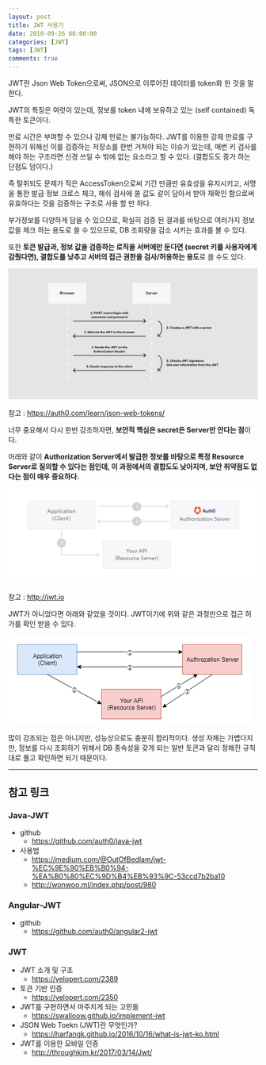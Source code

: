 ```yaml
---
layout: post
title: JWT 사용기
date: 2018-09-26 00:00:00
categories: [JWT]
tags: [JWT]
comments: true
---
```

JWT란 Json Web Token으로써, JSON으로 이루어진 데이터를 token화 한 것을 말한다.

JWT의 특징은 여럿이 있는데, 정보를 token 내에 보유하고 있는 (self contained) 독특한 토큰이다.

만료 시간은 부여할 수 있으나 강제 만료는 불가능하다.
JWT를 이용한 강제 만료를 구현하기 위해선 이를 검증하는 저장소를 한번 거쳐야 되는 이슈가 있는데, 매번 키 검사를 해야 하는 구조라면 신경 쓰일 수 밖에 없는 요소라고 할 수 있다. (결합도도 증가 하는 단점도 덤이다.)

즉 탈취되도 문제가 적은 AccessToken으로써 기간 만큼만 유효성을 유지시키고, 서명을 통한 발급 정보 크로스 체크, 해쉬 검사에 쓸 값도 같이 담아서 받아 재확인 함으로써 유효하다는 것을 검증하는 구조로 사용 할 만 하다.

부가정보를 다양하게 담을 수 있으므로, 확실히 검증 된 결과를 바탕으로 여러가지 정보 값을 체크 하는 용도로 쓸 수 있으므로, DB 조회량을 감소 시키는 효과를 볼 수 있다.

또한 **토큰 발급과, 정보 값을 검증하는 로직을 서버에만 둔다면 (secret 키를 사용자에게 감췄다면), 결합도를 낮추고 서버의 접근 권한을 검사/허용하는 용도**로 쓸 수도 있다.

![json_web_tokens](/images/2018/json_web_tokens.png)

참고 : <https://auth0.com/learn/json-web-tokens/>

너무 중요해서 다시 한번 강조하자면, **보안적 핵심은 secret은 Server만 안다는 점**이다.

아래와 같이 **Authorization Server에서 발급한 정보를 바탕으로 특정 Resource Server로 질의할 수 있다는 점인데, 이 과정에서의 결합도도 낮아지며, 보안 취약점도 없다는 점이 매우 중요하다.**


![jwt_client-credentials-grant](/images/2018/jwt_client-credentials-grant.png)

참고 : <http://jwt.io>

JWT가 아니었다면 아래와 같았을 것이다.
JWT이기에 위와 같은 과정만으로 접근 허가를 확인 받을 수 있다.

![jwt_before](/images/2018/jwt_before.png)

많이 강조되는 점은 아니지만, 성능상으로도 충분히 합리적이다. 생성 자체는 가볍다지만, 정보를 다시 조회하기 위해서 DB 종속성을 갖게 되는 일반 토큰과 달리 정해진 규칙대로 풀고 확인하면 되기 때문이다.

---
## 참고 링크

### Java-JWT
* github
    * <https://github.com/auth0/java-jwt>
* 사용법
    * <https://medium.com/@OutOfBedlam/jwt-%EC%9E%90%EB%B0%94-%EA%B0%80%EC%9D%B4%EB%93%9C-53ccd7b2ba10>
    * <http://wonwoo.ml/index.php/post/980>

### Angular-JWT
* github
    * <https://github.com/auth0/angular2-jwt>

### JWT
* JWT 소개 및 구조
    * <https://velopert.com/2389>
* 토큰 기반 인증
    * <https://velopert.com/2350>
* JWT를 구현하면서 마주치게 되는 고민들
    * <https://swalloow.github.io/implement-jwt>
* JSON Web Toekn (JWT)란 무엇인가?
    * <https://harfangk.github.io/2016/10/16/what-is-jwt-ko.html>
* JWT를 이용한 모바일 인증
    * <http://throughkim.kr/2017/03/14/Jwt/>
